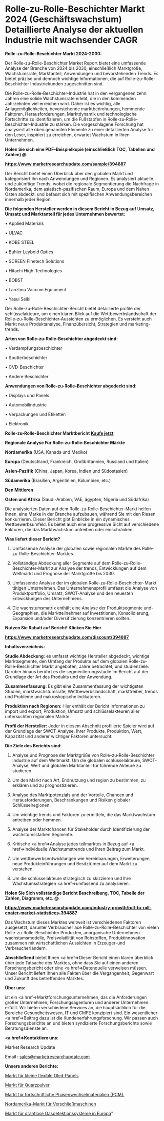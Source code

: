 # Rolle-zu-Rolle-Beschichter Markt 2024 (Geschäftswachstum) Detaillierte Analyse der aktuellen Industrie mit wachsender CAGR

<strong>Rolle-zu-Rolle-Beschichter Markt 2024-2030:</strong>

Der Rolle-zu-Rolle-Beschichter Market Report bietet eine umfassende Analyse der Branche von 2024 bis 2030, einschließlich Marktgröße, Wachstumsrate, Marktanteil, Anwendungen und bevorstehenden Trends. Es bietet präzise und dennoch wichtige Informationen, die auf Rolle-zu-Rolle-Beschichter Industriekunden zugeschnitten sind.

Die Rolle-zu-Rolle-Beschichter-Industrie hat in den vergangenen zehn Jahren eine solide Wachstumsrate erlebt, die in den kommenden Jahrzehnten viel erreichen wird. Daher ist es wichtig, alle Anlagemöglichkeiten, bevorstehende marktbedrohungen, hemmende Faktoren, Herausforderungen, Marktdynamik und technologische Fortschritte zu identifizieren, um die Fußstapfen in Rolle-zu-Rolle-Beschichter-Industrie zu stärken. Die vorgeschlagene Forschung hat analysiert alle oben genannten Elemente zu einer detaillierten Analyse für den Leser, inspiriert zu erreichen, erwartet Wachstum in Ihren Unternehmen.



<strong>Holen Sie sich eine PDF-Beispielkopie (einschließlich TOC, Tabellen und Zahlen) @
</strong>

<strong><a href=https://www.marketresearchupdate.com/sample/394887>

<strong>https://www.marketresearchupdate.com/sample/394887</u></font></a></strong></strong>

Der Bericht bietet einen Überblick über den globalen Markt und kategorisiert ihn nach Anwendungen und Regionen. Es analysiert aktuelle und zukünftige Trends, wobei die regionale Segmentierung die Nachfrage in Nordamerika, dem asiatisch-pazifischen Raum, Europa und dem Nahen Osten abdeckt, und befasst sich mit spezifischen Anwendungsbereichen innerhalb jeder Region.



<strong>Die folgenden Hersteller werden in diesem Bericht in Bezug auf Umsatz, Umsatz und Marktanteil für jedes Unternehmen bewertet:</strong>

• Applied Materials

• ULVAC

• KOBE STEEL

• Buhler Leybold Optics

• SCREEN Finetech Solutions

• Hitachi High-Technologies

• BOBST

• Lanzhou Vaccum Equipment

• Yasui Seiki

Der Rolle-zu-Rolle-Beschichter-Bericht bietet detaillierte profile der schlüsselakteure, um einen klaren Blick auf die Wettbewerbslandschaft der Rolle-zu-Rolle-Beschichter-Aussichten zu ermöglichen. Es versteht auch Markt neue Produktanalyse, Finanzübersicht, Strategien und marketing-trends.



<strong>Arten von Rolle-zu-Rolle-Beschichter abgedeckt sind:</strong>

• Verdampfungsbeschichter

• Sputterbeschichter

• CVD-Beschichter

• Andere Beschichter



<strong>Anwendungen von Rolle-zu-Rolle-Beschichter abgedeckt sind:</strong>

• Displays und Panels

• Automobilindustrie

• Verpackungen und Etiketten

• Elektronik



<strong>Rolle-zu-Rolle-Beschichter Marktbericht <a href=https://www.marketresearchupdate.com/buynow/394887>Kaufe jetzt</a></strong>



<strong>Regionale Analyse Für Rolle-zu-Rolle-Beschichter Märkte</strong>



<strong>Nordamerika</strong> (USA, Kanada und Mexiko)



<strong>Europa</strong> (Deutschland, Frankreich, Großbritannien, Russland und Italien)



<strong>Asien-Pazifik</strong> (China, Japan, Korea, Indien und Südostasien)



<strong>Südamerika</strong> (Brasilien, Argentinien, Kolumbien, etc.)



<strong>Den Mittleren</strong> 

<strong>Osten und Afrika</strong> (Saudi-Arabien, VAE, ägypten, Nigeria und Südafrika)

Die analysierten Daten auf dem Rolle-zu-Rolle-Beschichter-Markt helfen Ihnen, eine Marke in der Branche aufzubauen, während Sie mit den Riesen konkurrieren. Dieser Bericht gibt Einblicke in ein dynamisches Wettbewerbsumfeld. Es bietet auch eine progressive Sicht auf verschiedene Faktoren, die das Marktwachstum antreiben oder einschränken.



<strong>Was liefert dieser Bericht?</strong>

1. Umfassende Analyse der globalen sowie regionalen Märkte des Rolle-zu-Rolle-Beschichter-Marktes.

2. Vollständige Abdeckung aller Segmente auf dem Rolle-zu-Rolle-Beschichter-Markt zur Analyse der trends, Entwicklungen auf dem Weltmarkt und Prognose der Marktgröße bis 2030.

3. Umfassende Analyse der im globalen Rolle-zu-Rolle-Beschichter-Markt tätigen Unternehmen. Das Unternehmensprofil umfasst die Analyse von Produktportfolio, Umsatz, SWOT-Analyse und den neuesten Entwicklungen des Unternehmens.

4. Die wachstumsmatrix enthält eine Analyse der Produktsegmente und-Geographien, die Marktteilnehmer auf Investitionen, Konsolidierung, Expansion und/oder Diversifizierung konzentrieren sollten.



<strong>Nutzen Sie Rabatt auf Bericht! Klicken Sie Hier
</strong>

<strong><a href=https://www.marketresearchupdate.com/discount/394887>https://www.marketresearchupdate.com/discount/394887</b></u></font></strong></a>



<strong>Inhaltsverzeichnis:</strong>



<strong>Studie Abdeckung:</strong> es umfasst wichtige Hersteller abgedeckt, wichtige Marktsegmente, den Umfang der Produkte auf dem globalen Rolle-zu-Rolle-Beschichter Markt angeboten, Jahre betrachtet, und studienziele. Darüber hinaus berührt es die segmentierungsstudie im Bericht auf der Grundlage der Art des Produkts und der Anwendung.



<strong>Zusammenfassung:</strong> Es gibt eine Zusammenfassung der wichtigsten Studien, marktwachstumsrate, Wettbewerbslandschaft, markttreiber, trends und Probleme und makroskopische Indikatoren.



<strong>Produktion nach Regionen:</strong> Hier enthält der Bericht Informationen zu import und export, Produktion, Umsatz und schlüsselakteuren aller untersuchten regionalen Märkte.



<strong>Profil der Hersteller:</strong> Jeder in diesem Abschnitt profilierte Spieler wird auf der Grundlage der SWOT-Analyse, Ihrer Produkte, Produktion, Wert, Kapazität und anderer wichtiger Faktoren untersucht.



<strong>Die Ziele des Berichts sind:</strong>

1) Analyse und Prognose der Marktgröße von Rolle-zu-Rolle-Beschichter Industrie auf dem Weltmarkt.
Um die globalen schlüsselakteure, SWOT-Analyse, Wert und globalen Marktanteil für führende Akteure zu studieren.

2) Um den Markt nach Art, Endnutzung und region zu bestimmen, zu erklären und zu prognostizieren.

3) Analyse des Marktpotenzials und der Vorteile, Chancen und Herausforderungen, Beschränkungen und Risiken globaler Schlüsselregionen.

4) Um wichtige trends und Faktoren zu ermitteln, die das Marktwachstum antreiben oder hemmen.

5) Analyse der Marktchancen für Stakeholder durch Identifizierung der wachstumsstarken Segmente.

6) Kritische <a href=>Analyse</a> jedes teilmarktes in Bezug auf <a href=>individuelle</a> Wachstumstrends und Ihren Beitrag zum Markt.

7) Um wettbewerbsentwicklungen wie Vereinbarungen, Erweiterungen, neue Produkteinführungen und Besitztümer auf dem Markt zu verstehen.

8) Um die schlüsselakteure strategisch zu skizzieren und Ihre Wachstumsstrategien <a href=>umfassend</a> zu analysieren.



<strong>Holen Sie Sich vollständige Bericht Beschreibung, TOC, Tabelle der Zahlen, Diagramm, etc. @ </strong>

<strong><a href=https://www.marketresearchupdate.com/industry-growth/roll-to-roll-coater-market-statistices-394887>https://www.marketresearchupdate.com/industry-growth/roll-to-roll-coater-market-statistices-394887</a></font></strong>

Das Wachstum dieses Marktes weltweit ist verschiedenen Faktoren ausgesetzt, darunter Verbraucher ace Rolle-zu-Rolle-Beschichter von vielen Rolle-zu-Rolle-Beschichter Produkten, anorganische Unternehmen wachstumsmodelle, Preisvolatilität von Rohstoffen, Produktinnovation zusammen mit wirtschaftlichen Aussichten in Erzeuger-und Verbraucherländern.



<strong>Abschließend</strong> bietet Ihnen <a href=>Dieser</a> Bericht einen klaren überblick über jede Tatsache des Marktes, ohne dass Sie auf einen anderen Forschungsbericht oder eine <a href=>Datenquelle</a> verweisen müssen. Unser Bericht liefert Ihnen alle Fakten über die Vergangenheit, Gegenwart und Zukunft des betreffenden Marktes.



<strong>Über uns:</strong>

 ist ein <a href=>Marktfors</a>chungsunternehmen, das die Anforderungen großer Unternehmen, Forschungsagenturen und anderer Unternehmen erfüllt. Wir bieten verschiedene Services an, die hauptsächlich für die Bereiche Gesundheitswesen, IT und CMFE konzipiert sind. Ein wesentlicher <a href=>Beitrag</a> dazu ist die Kundenerfahrungsforschung. Wir passen auch Forschungsberichte an und bieten syndizierte Forschungsberichte sowie Beratungsdienste an.



<strong><a href=>Kontaktiere uns:</a></strong>

Market Research Update

Email : sales@marketresearchupdate.com



<strong>Unsere anderen Berichte:</strong>

<a href=https://www.linkedin.com/pulse/small-size-flexible-oled-panel-market-analysis>Markt für kleine flexible Oled-Panels</a>

<a href=https://www.linkedin.com/pulse/quartz-powder-market-size-industry-growth-factors>Markt für Quarzpulver</a>

<a href=https://www.linkedin.com/pulse/advanced-phase-change-material-pcm-market-research>Markt für fortschrittliche Phasenwechselmaterialien (PCM).</a>

<a href=https://www.linkedin.com/pulse/north-america-seamer-market-2030-see>Nordamerika-Markt für Verschließmaschinen</a>

<a href=https://www.linkedin.com/pulse/europe-wireless-gas-detection-system-market-1f>Markt für drahtlose Gasdetektionssysteme in Europa</a>"
